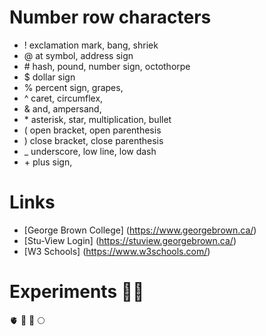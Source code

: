 # Number row characters
- ! exclamation mark, bang, shriek
- @ at symbol, address sign
- \# hash, pound, number sign, octothorpe
- $ dollar sign
- % percent sign, grapes, 
- ^ caret, circumflex, 
- & and, ampersand, 
- \* asterisk, star, multiplication, bullet
- ( open bracket, open parenthesis
- ) close bracket, close parenthesis 
- _ underscore, low line, low dash
- \+ plus sign,
# Links
- [George Brown College] (https://www.georgebrown.ca/)
- [Stu-View Login] (https://stuview.georgebrown.ca/)
- [W3 Schools] (https://www.w3schools.com/)
# Experiments 👩‍🔬
🫀 💚 
🌹 🌕
